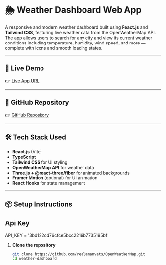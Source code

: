 # 🌦️ Weather Dashboard Web App

A responsive and modern weather dashboard built using **React.js** and **Tailwind CSS**, featuring live weather data from the OpenWeatherMap API. The app allows users to search for any city and view its current weather conditions including temperature, humidity, wind speed, and more — complete with icons and smooth loading states.

---

## 🚀 Live Demo

👉 [Live App URL](https://realind-weather-map.vercel.app/)

---

## 📂 GitHub Repository

👉 [GitHub Repository](https://github.com/realamanvats/OpenWeatherMap)

---

## 🛠️ Tech Stack Used

- **React.js** (Vite)
- **TypeScript**
- **Tailwind CSS** for UI styling
- **OpenWeatherMap API** for weather data
- **Three.js + @react-three/fiber** for animated backgrounds
- **Framer Motion** (optional) for UI animation
- **React Hooks** for state management

---

## 📦 Setup Instructions
## Api Key
API_KEY = '3bd122cd76cfce5bcc2219b7735195bf'

1. **Clone the repository**
   ```bash
   git clone https://github.com/realamanvats/OpenWeatherMap.git
   cd weather-dashboard

